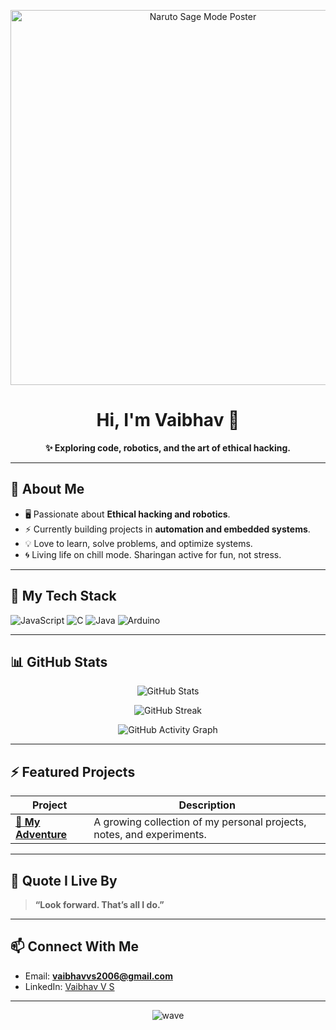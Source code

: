 <p align="center">
  <img src="https://raw.githubusercontent.com/mangekyou-sharingan006/mangekyou-sharingan006/refs/heads/main/assets/JEXfT1t-naruto-sage-mode-wallpaper.jpg" alt="Naruto Sage Mode Poster" width="600"/>
</p>

<h1 align="center">Hi, I'm Vaibhav 👋</h1>

<p align="center">
  <b>✨ Exploring code, robotics, and the art of ethical hacking.</b>
</p>

---

## 🧩 About Me

- 🖥️ Passionate about **Ethical hacking and robotics**.
- ⚡ Currently building projects in **automation and embedded systems**.
- 💡 Love to learn, solve problems, and optimize systems.
- 🌀 Living life on chill mode. Sharingan active for fun, not stress.

---

## 🚀 My Tech Stack

![JavaScript](https://img.shields.io/badge/JavaScript-F7DF1E?style=for-the-badge&logo=javascript&logoColor=black)
![C](https://img.shields.io/badge/C-00599C?style=for-the-badge&logo=c&logoColor=white)
![Java](https://img.shields.io/badge/Java-ED8B00?style=for-the-badge&logo=java&logoColor=white)
![Arduino](https://img.shields.io/badge/Arduino-00979D?style=for-the-badge&logo=arduino&logoColor=white)

---

## 📊 GitHub Stats
<p align="center">
  <img src="https://github-readme-stats.vercel.app/api?username=Vaibhavs006&show_icons=true&theme=tokyonight&count_private=true" alt="GitHub Stats">
</p>

<p align="center">
  <img src="https://github-readme-streak-stats.herokuapp.com/?user=Vaibhavs006&theme=tokyonight" alt="GitHub Streak">
</p>

<p align="center">
  <img src="https://github-readme-activity-graph.vercel.app/graph?username=Vaibhavs006&theme=github-compact" alt="GitHub Activity Graph">
</p>

---

## ⚡ Featured Projects

| Project | Description |
|---------|-------------|
| **[🔗 My Adventure](https://github.com/mangekyou-sharingan006/my-adventure)** | A growing collection of my personal projects, notes, and experiments. |

---

## 💬 Quote I Live By

> **“Look forward. That’s all I do.”**

---

## 📫 Connect With Me

- Email: **vaibhavvs2006@gmail.com**
- LinkedIn: [Vaibhav V S](https://www.linkedin.com/in/vaibhav-v-s-96156432a)

---

<p align="center">
  <img src="https://capsule-render.vercel.app/api?type=waving&color=gradient&height=200&section=footer" alt="wave">
</p>
